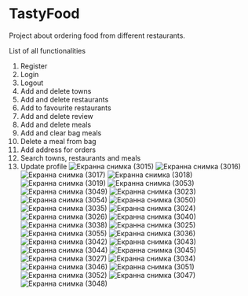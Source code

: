 
# TastyFood
Project about ordering food from different restaurants.

List of all functionalities

   1. Register
   2. Login
   3. Logout
   4. Add and delete towns
   5. Add and delete restaurants
   6. Add to favourite restaurants
   7. Add and delete review
   8. Add and delete meals
   9. Add and clear bag meals
   10. Delete a meal from bag
   11. Add address for orders
   12. Search towns, restaurants and meals
   13. Update profile
 ![Екранна снимка (3015)](https://user-images.githubusercontent.com/82385604/160587741-23758eb3-e6f3-4f5c-ab99-bb43d3fab939.png)
 ![Екранна снимка (3016)](https://user-images.githubusercontent.com/82385604/160587980-b3a761b3-2842-47c0-8e01-d303c601e1e2.png)
 ![Екранна снимка (3017)](https://user-images.githubusercontent.com/82385604/160588033-612f581e-d410-410d-bf4d-76371b87e936.png)
 ![Екранна снимка (3018)](https://user-images.githubusercontent.com/82385604/160588507-82cb4d64-778e-4550-bf3b-4529301a71b5.png)
 ![Екранна снимка (3019)](https://user-images.githubusercontent.com/82385604/160588581-7caa54a8-1a95-4f6a-8b6c-e8e8b77edc11.png)
 ![Екранна снимка (3053)](https://user-images.githubusercontent.com/82385604/160588973-4c6ae165-d896-4334-95da-f3df1c16daa9.png)
 ![Екранна снимка (3049)](https://user-images.githubusercontent.com/82385604/160589248-74506307-0da8-4e7c-b1e3-f137441dcb48.png)
 ![Екранна снимка (3023)](https://user-images.githubusercontent.com/82385604/160589379-88a316e9-9416-4a08-9e45-ed5eebba3808.png)
 ![Екранна снимка (3054)](https://user-images.githubusercontent.com/82385604/160589035-fd9d8303-4460-4511-808e-d4f9dc3588d1.png)
 ![Екранна снимка (3050)](https://user-images.githubusercontent.com/82385604/160589326-ec1c6a0b-e026-44c3-9f22-58335b5e64a6.png)
 ![Екранна снимка (3035)](https://user-images.githubusercontent.com/82385604/160589604-d42ac2f9-b1b9-4b2d-bf6d-30d8f3e8a97c.png)
 ![Екранна снимка (3024)](https://user-images.githubusercontent.com/82385604/160590764-738f66c6-8233-483b-99a2-f5a5000b0c8c.png)
 ![Екранна снимка (3026)](https://user-images.githubusercontent.com/82385604/160591666-c24f1c65-5cc9-4bb7-98ba-c83f4d500904.png)
 ![Екранна снимка (3040)](https://user-images.githubusercontent.com/82385604/160591526-e5c9aa91-0d22-4844-ac0a-e58c28f36f75.png)
 ![Екранна снимка (3038)](https://user-images.githubusercontent.com/82385604/160591737-7b59e68d-330b-41ef-8a86-3814916a35bc.png)
 ![Екранна снимка (3025)](https://user-images.githubusercontent.com/82385604/160591823-62a71ddb-8794-4dfb-9c39-dbc301dd7281.png)
 ![Екранна снимка (3055)](https://user-images.githubusercontent.com/82385604/160591898-f8fb17fb-1ef9-40e3-95ef-71fdcf264f5b.png)
 ![Екранна снимка (3036)](https://user-images.githubusercontent.com/82385604/160592104-1d350975-e329-4fe8-b0e8-d58cf18a8f90.png)
 ![Екранна снимка (3042)](https://user-images.githubusercontent.com/82385604/160592157-8af5df1f-93d8-4b0c-a757-97f17d04ac38.png)
 ![Екранна снимка (3043)](https://user-images.githubusercontent.com/82385604/160592341-a8c6cca4-01eb-4968-a448-346d06e58a23.png)
 ![Екранна снимка (3044)](https://user-images.githubusercontent.com/82385604/160592389-69d24db9-5b31-4731-8942-e1c34962a6dc.png)
 ![Екранна снимка (3045)](https://user-images.githubusercontent.com/82385604/160592448-7231065a-ead6-424a-a790-00d87a9c5336.png)
 ![Екранна снимка (3027)](https://user-images.githubusercontent.com/82385604/160594088-ed58e5a1-5a05-4e6e-b3f4-466750ae2a5f.png)
 ![Екранна снимка (3034)](https://user-images.githubusercontent.com/82385604/160594126-8add8271-e109-46ff-8ded-3d71928277b6.png)
 ![Екранна снимка (3046)](https://user-images.githubusercontent.com/82385604/160592508-906aef62-f8ee-4102-b72d-698dbc606c67.png)
 ![Екранна снимка (3051)](https://user-images.githubusercontent.com/82385604/160593006-7635b554-15d8-49c8-a1c7-2495f6087fc2.png)
 ![Екранна снимка (3052)](https://user-images.githubusercontent.com/82385604/160593106-8d17fa89-c116-4240-8625-01f19f660120.png)
 ![Екранна снимка (3047)](https://user-images.githubusercontent.com/82385604/160594519-88740b2d-d1cf-4084-b7a8-8e90afe31237.png)
 ![Екранна снимка (3048)](https://user-images.githubusercontent.com/82385604/160594695-0b6af1b3-2e6d-479b-bd6e-a79dfe9a2beb.png)













 

















 




   
